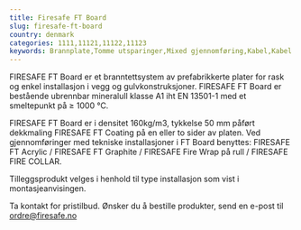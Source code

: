 ```yaml
---
title: Firesafe FT Board
slug: firesafe-ft-board
country: denmark
categories: 1111,11121,11122,11123
keywords: Brannplate,Tomme utsparinger,Mixed gjennomføring,Kabel,Kabel i bunt
---
```

FIRESAFE FT Board er et branntettsystem av prefabrikkerte plater for rask og enkel installasjon i vegg og gulvkonstruksjoner. FIRESAFE FT Board er bestående ubrennbar mineralull klasse A1 iht EN 13501-1 med et smeltepunkt på ≥ 1000 °C.

FIRESAFE FT Board er i densitet 160kg/m3, tykkelse 50 mm påført dekkmaling FIRESAFE FT Coating på en eller to sider av platen. Ved gjennomføringer med tekniske installasjoner i FT Board benyttes: FIRESAFE FT Acrylic / FIRESAFE FT Graphite / FIRESAFE Fire Wrap på rull / FIRESAFE FIRE COLLAR.

Tilleggsprodukt velges i henhold til type installasjon som vist i montasjeanvisingen.

Ta kontakt for pristilbud. Ønsker du å bestille produkter, send en e-post til ordre@firesafe.no
